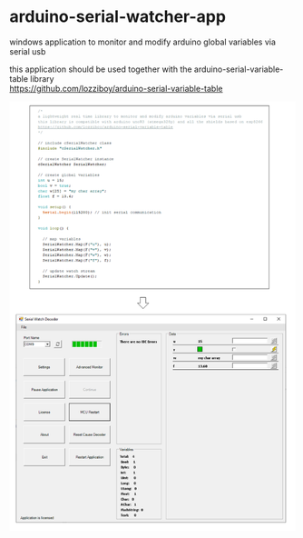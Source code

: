 # arduino-serial-watcher-app
windows application to monitor and modify arduino global variables via serial usb

this application should be used together with the arduino-serial-variable-table library  
https://github.com/lozziboy/arduino-serial-variable-table  

![Example](https://github.com/lozziboy/arduino-serial-watcher-app/blob/main/Example1.PNG)  


